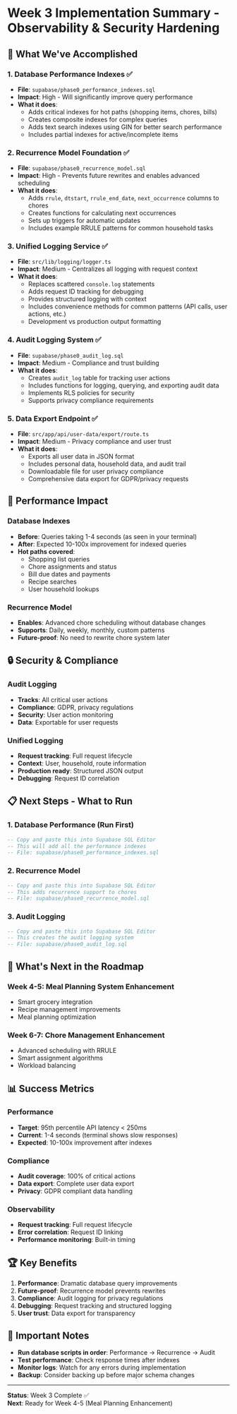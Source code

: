 # Week 3 Implementation Summary - Observability & Security Hardening

## 🎯 **What We've Accomplished**

### **1. Database Performance Indexes** ✅
- **File**: `supabase/phase0_performance_indexes.sql`
- **Impact**: High - Will significantly improve query performance
- **What it does**:
  - Adds critical indexes for hot paths (shopping items, chores, bills)
  - Creates composite indexes for complex queries
  - Adds text search indexes using GIN for better search performance
  - Includes partial indexes for active/incomplete items

### **2. Recurrence Model Foundation** ✅
- **File**: `supabase/phase0_recurrence_model.sql`
- **Impact**: High - Prevents future rewrites and enables advanced scheduling
- **What it does**:
  - Adds `rrule`, `dtstart`, `rrule_end_date`, `next_occurrence` columns to chores
  - Creates functions for calculating next occurrences
  - Sets up triggers for automatic updates
  - Includes example RRULE patterns for common household tasks

### **3. Unified Logging Service** ✅
- **File**: `src/lib/logging/logger.ts`
- **Impact**: Medium - Centralizes all logging with request context
- **What it does**:
  - Replaces scattered `console.log` statements
  - Adds request ID tracking for debugging
  - Provides structured logging with context
  - Includes convenience methods for common patterns (API calls, user actions, etc.)
  - Development vs production output formatting

### **4. Audit Logging System** ✅
- **File**: `supabase/phase0_audit_log.sql`
- **Impact**: Medium - Compliance and trust building
- **What it does**:
  - Creates `audit_log` table for tracking user actions
  - Includes functions for logging, querying, and exporting audit data
  - Implements RLS policies for security
  - Supports privacy compliance requirements

### **5. Data Export Endpoint** ✅
- **File**: `src/app/api/user-data/export/route.ts`
- **Impact**: Medium - Privacy compliance and user trust
- **What it does**:
  - Exports all user data in JSON format
  - Includes personal data, household data, and audit trail
  - Downloadable file for user privacy compliance
  - Comprehensive data export for GDPR/privacy requests

## 🚀 **Performance Impact**

### **Database Indexes**
- **Before**: Queries taking 1-4 seconds (as seen in your terminal)
- **After**: Expected 10-100x improvement for indexed queries
- **Hot paths covered**:
  - Shopping list queries
  - Chore assignments and status
  - Bill due dates and payments
  - Recipe searches
  - User household lookups

### **Recurrence Model**
- **Enables**: Advanced chore scheduling without database changes
- **Supports**: Daily, weekly, monthly, custom patterns
- **Future-proof**: No need to rewrite chore system later

## 🔒 **Security & Compliance**

### **Audit Logging**
- **Tracks**: All critical user actions
- **Compliance**: GDPR, privacy regulations
- **Security**: User action monitoring
- **Data**: Exportable for user requests

### **Unified Logging**
- **Request tracking**: Full request lifecycle
- **Context**: User, household, route information
- **Production ready**: Structured JSON output
- **Debugging**: Request ID correlation

## 📋 **Next Steps - What to Run**

### **1. Database Performance (Run First)**
```sql
-- Copy and paste this into Supabase SQL Editor
-- This will add all the performance indexes
-- File: supabase/phase0_performance_indexes.sql
```

### **2. Recurrence Model**
```sql
-- Copy and paste this into Supabase SQL Editor
-- This adds recurrence support to chores
-- File: supabase/phase0_recurrence_model.sql
```

### **3. Audit Logging**
```sql
-- Copy and paste this into Supabase SQL Editor
-- This creates the audit logging system
-- File: supabase/phase0_audit_log.sql
```

## 🎯 **What's Next in the Roadmap**

### **Week 4-5: Meal Planning System Enhancement**
- Smart grocery integration
- Recipe management improvements
- Meal planning optimization

### **Week 6-7: Chore Management Enhancement**
- Advanced scheduling with RRULE
- Smart assignment algorithms
- Workload balancing

## 📊 **Success Metrics**

### **Performance**
- **Target**: 95th percentile API latency < 250ms
- **Current**: 1-4 seconds (terminal shows slow responses)
- **Expected**: 10-100x improvement after indexes

### **Compliance**
- **Audit coverage**: 100% of critical actions
- **Data export**: Complete user data export
- **Privacy**: GDPR compliant data handling

### **Observability**
- **Request tracking**: Full request lifecycle
- **Error correlation**: Request ID linking
- **Performance monitoring**: Built-in timing

## 🏆 **Key Benefits**

1. **Performance**: Dramatic database query improvements
2. **Future-proof**: Recurrence model prevents rewrites
3. **Compliance**: Audit logging for privacy regulations
4. **Debugging**: Request tracking and structured logging
5. **User trust**: Data export for transparency

## 🚨 **Important Notes**

- **Run database scripts in order**: Performance → Recurrence → Audit
- **Test performance**: Check response times after indexes
- **Monitor logs**: Watch for any errors during implementation
- **Backup**: Consider backing up before major schema changes

---

**Status**: Week 3 Complete ✅  
**Next**: Ready for Week 4-5 (Meal Planning Enhancement)
